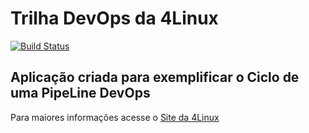 # Trilha DevOps da 4Linux

<!-- Altere a Flag abaixo com sua URL do Travis -->
[![Build Status](https://travis-ci.com/danarcanjosilva/DevOpsLab-HelloWorld.svg?branch=master)](https://travis-ci.com/danarcanjosilva/DevOpsLab-HelloWorld)

## Aplicação criada para exemplificar o Ciclo de uma PipeLine DevOps


Para maiores informações acesse o [Site da 4Linux](https://www.4linux.com.br/cursos/devops)

